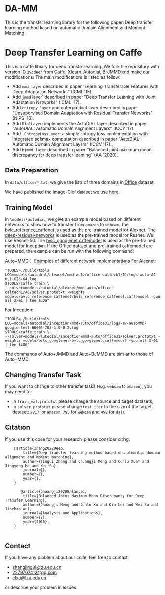 # DA-MM
This is the transfer learning library for the following paper:
Deep transfer learning method based on automatic Domain Alignment and Moment Matching
# Deep Transfer Learning on Caffe

This is a caffe library for deep transfer learning. We fork the repository with version ID `29cdee7` from [Caffe](https://github.com/BVLC/caffe), [Xlearn](https://github.com/thuml/Xlearn), [Autodial](https://github.com/ducksoup/autodial), [B-JMMD](https://github.com/mengchuangji/balanced-joint-maximum-mean-discrepancy) and make our modifications. The main modifications is listed as follow:
- Add `mmd layer` described in paper "Learning Transferable Features with Deep Adaptation Networks" (ICML '15).
- Add `jmmd` layer` described in paper "Deep Transfer Learning with Joint Adaptation Networks" (ICML '17).
- Add `entropy layer` and outerproduct layer described in paper "Unsupervised Domain Adaptation with Residual Transfer Networks" (NIPS '16).
- Add `DialLayer`: implements the AutoDIAL layer described in paper "AutoDIAL: Automatic DomaIn Alignment Layers" (ICCV '17).
- Add ` EntropyLossLayer`: a simple entropy loss implementation with integrated softmax computation described in paper "AutoDIAL: Automatic DomaIn Alignment Layers" (ICCV '17)..
- Add `bjmmd layer` described in paper "Balanced joint maximum mean discrepancy for deep transfer learning" (AA '2020).


Data Preparation
---------------
In `data/office/*.txt`, we give the lists of three domains in [Office](https://cs.stanford.edu/~jhoffman/domainadapt/#datasets_code) dataset.

We have published the Image-Clef dataset we use [here](https://drive.google.com/file/d/0B9kJH0-rJ2uRS3JILThaQXJhQlk/view?usp=sharing).

Training Model
---------------

In `\models\autodial`, we give an example model based on different networks to show how to transfer from `amazon` to `webcam`. 
The [bvlc\_reference\_caffenet](http://dl.caffe.berkeleyvision.org/bvlc_reference_caffenet.caffemodel) is used as the pre-trained model for Alexnet. The [deep-residual-networks](https://github.com/KaimingHe/deep-residual-networks) is used as the pre-trained model for Resnet. We use Resnet-50. The [bvlc_googlenet.caffemodel](https://github.com/AleDel/deepdreamer-touchdesigner/blob/master/models/bvlc_googlenet.caffemodel) is used as the pre-trained model for Inception.
If the Office dataset and pre-trained caffemodel are prepared, the example can be run with the following command:


Auto+MMD： Examples of different network implementations
For Alexnet:
```
"TOOLS=./build/tools
LOG=models/autodial/alexnet/mmd-auto/office-caltech1/AC/logs-auto-AC-0.1-626-64.log
$TOOLS/caffe train \
--solver=models/autodial/alexnet/mmd-auto/office-caltech1/AC/solver.prototxt -weights models/bvlc_reference_caffenet/bvlc_reference_caffenet.caffemodel -gpu all 2>&1 | tee $LOG"
```
For Inception:
```
"TOOLS=./build/tools
LOG=models/autodial/inception/mmd-auto/office31/logs-aw-autoMMD-google-test-60000-703-1.0-0.2.log
$TOOLS/caffe train \
--solver=models/autodial/inception/mmd-auto/office31/solver.prototxt -weights models/bvlc_googlenet/bvlc_googlenet.caffemodel -gpu all 2>&1 | tee $LOG" 
```
The commands of Auto+JMMD and Auto+BJMMD are similar to those of Auto+MMD

Changing Transfer Task
---------------
If you want to change to other transfer tasks (e.g. `webcam` to `amazon`), you may need to:

- In `train_val.prototxt` please change the source and target datasets;
- In `solver.prototxt` please change `test_iter` to the size of the target dataset: `2817` for `amazon`, `795` for `webcam` and `498` for `dslr`;


## Citation
If you use this code for your research, please consider citing:
```
    @article{Zhang2022Deep,
        title={Deep transfer learning method based on automatic domain alignment and moment matching},
        author={Jingui Zhang and Chuangji Meng and Cunlu Xua* and Jingyong Ma and Wei Su},
        journal={},
        number={},
        year={},
    }
       
       @article{Chuangji2020Balanced,
        title={Balanced Joint Maximum Mean Discrepancy for Deep Transfer Learning},
        author={Chuangji Meng and Cunlu Xu and Qin Lei and Wei Su and Jinzhao Wu},
        journal={Analysis and Applications},
        number={2},
        year={2020},
    }
    
```


## Contact
If you have any problem about our code, feel free to contact 
- zhangjingui@lzu.edu.cn
- 2279767412@qq.com
- clxu@lzu.edu.cn

or describe your problem in Issues.
